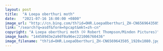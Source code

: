 ```yaml
---
layout: post
title:  "A Loepa oberthuri moth"
date:   "2021-07-16 16:00:00 +0800"
image_url: "http://cn.bing.com/th?id=OHR.LoepaOberthuri_ZH-CN6569643505_1920x1080.jpg&rf=LaDigue_1920x1080.jpg&pid=hp"
link: "/search?q=asdf&form=hpcapt&mkt=zh-cn"
copyright: "A Loepa oberthuri moth (© Robert Thompson/Minden Pictures)"
image_hash: "144589d3e2a9df0a96ec221006760436"
image_filename: "th?id=OHR.LoepaOberthuri_ZH-CN6569643505_1920x1080.jpg&rf=LaDigue_1920x1080.jpg&pid=hp"
---
```

